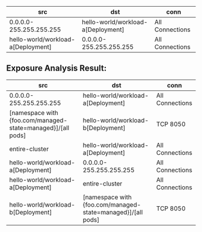 | src | dst | conn |
|-----|-----|------|
| 0.0.0.0-255.255.255.255 | hello-world/workload-a[Deployment] | All Connections |
| hello-world/workload-a[Deployment] | 0.0.0.0-255.255.255.255 | All Connections |
## Exposure Analysis Result:
| src | dst | conn |
|-----|-----|------|
| 0.0.0.0-255.255.255.255 | hello-world/workload-a[Deployment] | All Connections |
| [namespace with {foo.com/managed-state=managed}]/[all pods] | hello-world/workload-b[Deployment] | TCP 8050 |
| entire-cluster | hello-world/workload-a[Deployment] | All Connections |
| hello-world/workload-a[Deployment] | 0.0.0.0-255.255.255.255 | All Connections |
| hello-world/workload-a[Deployment] | entire-cluster | All Connections |
| hello-world/workload-b[Deployment] | [namespace with {foo.com/managed-state=managed}]/[all pods] | TCP 8050 |